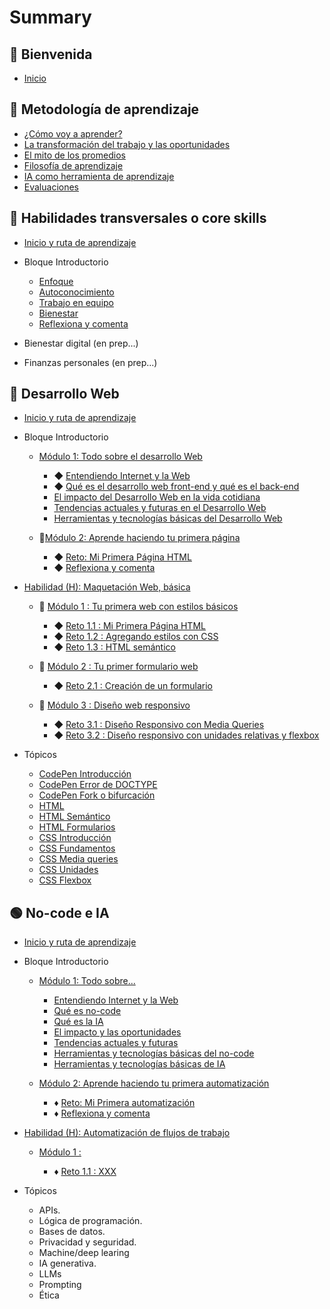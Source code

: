 # Summary

## 💜 Bienvenida

- [Inicio](README.md)

## 📑 Metodología de aprendizaje

- [¿Cómo voy a aprender?](curriculum_model/lea_model_01_overview.md)
- [La transformación del trabajo y las oportunidades](curriculum_model/lea_model_02_work.md)
- [El mito de los promedios](curriculum_model/lea_model_03_average.md)
- [Filosofía de aprendizaje](curriculum_model/lea_model_04_philosophy.md)
- [IA como herramienta de aprendizaje](curriculum_model/lea_model_05_ai.md)
- [Evaluaciones](curriculum_model/lea_model_06_assessment.md)

## 🌈 Habilidades transversales o core skills

- [Inicio y ruta de aprendizaje](curriculum_lif/lea_lif_overview.md)

- Bloque Introductorio
  
  - [Enfoque](curriculum_lif/lea_lif_enfoque.md)
  - [Autoconocimiento](curriculum_lif/self_awareness/lea_lif_selfawareness.md)
  - [Trabajo en equipo](curriculum_lif/teamwork/lea_lif_teamwork.md)
  - [Bienestar](curriculum_lif/wellbeign/lea_lif_wellbeign_intro.md)
  - [Reflexiona y comenta](curriculum_lif/lea_lif_overview_closing.md)

- Bienestar digital (en prep...)

- Finanzas personales (en prep...)

## 🔵 Desarrollo Web

- [Inicio y ruta de aprendizaje](curriculum_dev/lea_dev_overview.md)

- Bloque Introductorio
  
  - [Módulo 1: Todo sobre el desarrollo Web](curriculum_dev/activities/00_01_00_all_about.md)
    
    - ◆ [Entendiendo Internet y la Web](curriculum_dev/activities/00_01_01_internet_web.md)
    - ◆ [Qué es el desarrollo web front-end y qué es el back-end](curriculum_dev/activities/00_01_02_web_dev.md)
    - [El impacto del Desarrollo Web en la vida cotidiana](curriculum_dev/activities/00_01_03_dev_life.md)
    - [Tendencias actuales y futuras en el Desarrollo Web](curriculum_dev/activities/00_01_04_dev_trends.md)
    - [Herramientas y tecnologías básicas del Desarrollo Web](curriculum_dev/activities/00_01_05_dev_tools.md)
  
  - 🔷[Módulo 2: Aprende haciendo tu primera página](curriculum_dev/activities/00_02_00_practice.md)
    
    - ◆ [Reto: Mi Primera Página HTML](curriculum_dev/activities/00_02_01_myfirst.md)
    - ◆ [Reflexiona y comenta](curriculum_dev/activities/00_02_02_close.md)

- [Habilidad (H): Maquetación Web, básica](curriculum_dev/activities/01_00_00_overview.md)
  
  - 🔷 [Módulo 1 : Tu primera web con estilos básicos](curriculum_dev/activities/01_01_00_modulo_myFirstWeb.md)
    
    - ◆ [Reto 1.1 : Mi Primera Página HTML](curriculum_dev/activities/01_01_01_project_myFirstWeb.md)
    - ◆ [Reto 1.2 : Agregando estilos con CSS](curriculum_dev/activities/01_01_02_project_add_CSS.md)
    - ◆ [Reto 1.3 : HTML semántico](curriculum_dev/activities/01_01_03_project_semantic_HTML.md)
  
  - 🔷 [Módulo 2 : Tu primer formulario web](curriculum_dev/activities/01_02_00_modulo_form.md)
    
    - ◆ [Reto 2.1 : Creación de un formulario](curriculum_dev/activities/01_02_01_project_formulario.md)
  
  - 🔷 [Módulo 3 : Diseño web responsivo](curriculum_dev/activities/01_03_00_modulo_responsive.md)
    
    - ◆ [Reto 3.1 : Diseño Responsivo con Media Queries](curriculum_dev/activities/01_03_01_project_responsive_mediaqueries.md)
    - ◆ [Reto 3.2 : Diseño responsivo con unidades relativas y flexbox](curriculum_dev/activities/01_03_02_project_responsive_flexbox.md)

- Tópicos
  
  - [CodePen Introducción](curriculum_dev/topics/editors_codepen.md)
  - [CodePen Error de DOCTYPE](curriculum_dev/topics/editors_codepen_doctype.md)
  - [CodePen Fork o bifurcación](curriculum_dev/topics/editors_codepen_fork.md)
  - [HTML](curriculum_dev/topics/html.md)
  - [HTML Semántico](curriculum_dev/topics/html_semantic.md)
  - [HTML Formularios](curriculum_dev/topics/html_forms.md)
  - [CSS Introducción](curriculum_dev/topics/css_intro.md)
  - [CSS Fundamentos](curriculum_dev/topics/css_fundamentos.md)
  - [CSS Media queries](curriculum_dev/topics/css_media_queries.md)
  - [CSS Unidades](curriculum_dev/topics/css_units.md)
  - [CSS Flexbox](curriculum_dev/topics/css_flexbox.md)

## 🟢 No-code e IA

- [Inicio y ruta de aprendizaje](curriculum_noc/lea_noc_overview.md)

- Bloque Introductorio
  
  - [Módulo 1: Todo sobre...](curriculum_noc/activities/00_01_00_noc_all_about.md)
    
    - [Entendiendo Internet y la Web](curriculum_dev/activities/00_01_01_internet_web.md)
    - [Qué es no-code](curriculum_noc/activities/00_01_02_noc_que_es.md)
    - [Qué es la IA](curriculum_noc/activities/00_01_03_ai_que_es.md)
    - [El impacto y las oportunidades]()
    - [Tendencias actuales y futuras]()
    - [Herramientas y tecnologías básicas del no-code](curriculum_noc/activities/00_01_05_dev_tools.md)
    - [Herramientas y tecnologías básicas de IA](curriculum_noc/activities/00_01_05_dev_tools.md)
  
  - [Módulo 2: Aprende haciendo tu primera automatización]()
    
    - ♦️ [Reto: Mi Primera automatización]()
    - ♦️ [Reflexiona y comenta]()

- [Habilidad (H): Automatización de flujos de trabajo]()
  
  - [Módulo 1 :]()
    
    - ♦️ [Reto 1.1 : XXX]()

- Tópicos
  
  - APIs.
  - Lógica de programación.
  - Bases de datos.
  - Privacidad y seguridad.
  - Machine/deep learing
  - IA generativa.
  - LLMs
  - Prompting
  - Ética
